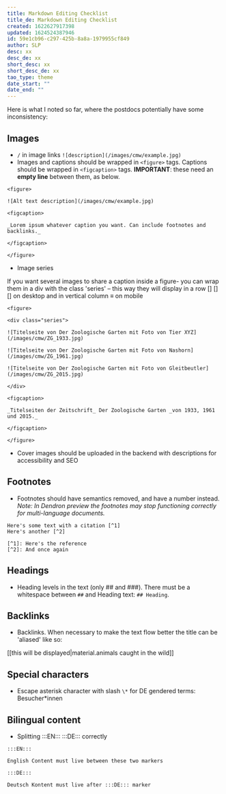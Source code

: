 ```yaml
---
title: Markdown Editing Checklist
title_de: Markdown Editing Checklist
created: 1622627917398
updated: 1624524387946
id: 59e1cb96-c297-425b-8a8a-1979955cf849
author: SLP
desc: xx
desc_de: xx
short_desc: xx
short_desc_de: xx
tao_type: theme
date_start: ""
date_end: ""
---
```

Here is what I noted so far, where the postdocs potentially have some inconsistency:

## Images

* `/` in image links `![description](/images/cmw/example.jpg)`
* Images and captions should be wrapped in `<figure>` tags. Captions should be wrapped in `<figcaption>` tags. **IMPORTANT**: these need an **empty line** between them, as below.

```
<figure> 

![Alt text description](/images/cmw/example.jpg)

<figcaption>

_Lorem ipsum whatever caption you want. Can include footnotes and backlinks._

</figcaption>

</figure>
```

- Image series

If you want several images to share a caption inside a figure- you can wrap them in a div with the class 'series' – this way they will display in a row [] [] [] on desktop and in vertical column ≡ on mobile  

```
<figure>

<div class="series">

![Titelseite von Der Zoologische Garten mit Foto von Tier XYZ](/images/cmw/ZG_1933.jpg)

![Titelseite von Der Zoologische Garten mit Foto von Nashorn](/images/cmw/ZG_1961.jpg)

![Titelseite von Der Zoologische Garten mit Foto von Gleitbeutler](/images/cmw/ZG_2015.jpg)

</div>

<figcaption>

_Titelseiten der Zeitschrift_ Der Zoologische Garten _von 1933, 1961 und 2015._

</figcaption>

</figure>
```

* Cover images should be uploaded in the backend with descriptions for accessibility and SEO

## Footnotes

* Footnotes should have semantics removed, and have a number instead.  _Note: In Dendron preview the footnotes may stop functioning correctly for multi-language documents._

```
Here's some text with a citation [^1]
Here's another [^2]

[^1]: Here's the reference
[^2]: And once again
```



## Headings

* Heading levels in the text (only ## and ###). There must be a whitespace between `##` and Heading text: `## Heading`.

## Backlinks

* Backlinks. When necessary to make the text flow better the title can be 'aliased' like so:

[[this will be displayed|material.animals caught in the wild]]

## Special characters

* Escape asterisk character with slash `\*` for DE gendered terms: Besucher\*innen 

## Bilingual content

* Splitting :::EN::: :::DE::: correctly

```
:::EN::: 

English Content must live between these two markers

:::DE:::

Deutsch Kontent must live after :::DE::: marker
```

